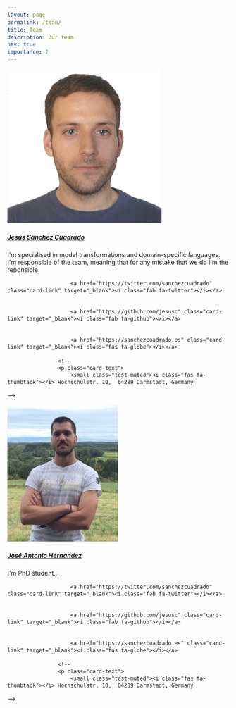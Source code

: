 ```yaml
---
layout: page
permalink: /team/
title: Team
description: Our team
nav: true
importance: 2
---
```


<!--
For now, this page is assumed to be a static description of your courses. You can convert it to a collection similar to `_projects/` so that you can have a dedicated page for each course.

Organize your courses by years, topics, or universities, however you like!
-->


<div class="card hoverable">
        <div class="row no-gutters">
            <div class="col-sm-4 col-md-3">
                <img src="/assets/img/jesus.jpg" class="img-fluid" alt="Jesús sánchez Cuadrado" />
            </div>
            <div class="team col-sm-8 col-md-9">
                <div class="card-body">
                    <a href="http://sanchezcuadrado.es">
                    <h5 class="card-title">Jesús Sánchez Cuadrado</h5>
                    </a>
                    <p class="card-text">
                        I'm specialised in model transformations and domain-specific languages. I'm responsible of the team, meaning that for any mistake that we do I'm the reponsible.
                    </p>
                    <a href="mailto:jesusc@um.es" class="card-link"><i class="fas fa-envelope"></i></a>
                     <a href="tel:+34 868 88 7981" class="card-link"><i class="fas fa-phone"></i></a>
                    <a href="https://orcid.org/0000-0001-9755-5616" class="card-link" target="_blank"><i class="fab fa-orcid"></i></a>
                    
                    
                        <a href="https://twitter.com/sanchezcuadrado" class="card-link" target="_blank"><i class="fab fa-twitter"></i></a>
                    
                    
                        <a href="https://github.com/jesusc" class="card-link" target="_blank"><i class="fab fa-github"></i></a>
                    
                    
                        <a href="https://sanchezcuadrado.es" class="card-link" target="_blank"><i class="fas fa-globe"></i></a>
                    
					<!--
                    <p class="card-text">
                        <small class="test-muted"><i class="fas fa-thumbtack"></i> Hochschulstr. 10,  64289 Darmstadt, Germany
</small>
                    </p>
					-->
                </div>
            </div>
        </div>
</div>

<div>
<p></p>
</div>

<div class="card hoverable">
        <div class="row no-gutters">
            <div class="col-sm-4 col-md-3">
                <img src="/assets/img/joseantonio.jpg" class="img-fluid" alt="José Antonio Hernández" />
            </div>
            <div class="team col-sm-8 col-md-9">
                <div class="card-body">
                    <a href="/members/joseantonio">
                    <h5 class="card-title">José Antonio Hernández</h5>
                    </a>
                    <p class="card-text">
                        I'm PhD student...
                    </p>
                    <a href="mailto:jesusc@um.es" class="card-link"><i class="fas fa-envelope"></i></a>
                     <a href="tel:+34 868 88 7981" class="card-link"><i class="fas fa-phone"></i></a>
                    <a href="https://orcid.org/0000-0001-9755-5616" class="card-link" target="_blank"><i class="fab fa-orcid"></i></a>
                    
                    
                        <a href="https://twitter.com/sanchezcuadrado" class="card-link" target="_blank"><i class="fab fa-twitter"></i></a>
                    
                    
                        <a href="https://github.com/jesusc" class="card-link" target="_blank"><i class="fab fa-github"></i></a>
                    
                    
                        <a href="https://sanchezcuadrado.es" class="card-link" target="_blank"><i class="fas fa-globe"></i></a>
                    
					<!--
                    <p class="card-text">
                        <small class="test-muted"><i class="fas fa-thumbtack"></i> Hochschulstr. 10,  64289 Darmstadt, Germany
</small>
                    </p>
					-->
                </div>
            </div>
        </div>
</div>
